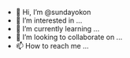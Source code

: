 - 👋 Hi, I’m @sundayokon
- 👀 I’m interested in ...
- 🌱 I’m currently learning ...
- 💞️ I’m looking to collaborate on ...
- 📫 How to reach me ...

<!---
sundayokon/sundayokon is a ✨ special ✨ repository because its `README.md` (this file) appears on your GitHub profile.
You can click the Preview link to take a look at your changes.
--->
